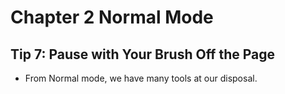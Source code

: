 # Chapter 2 Normal Mode

## Tip 7: Pause with Your Brush Off the Page

- From Normal mode, we have many tools at our disposal.
